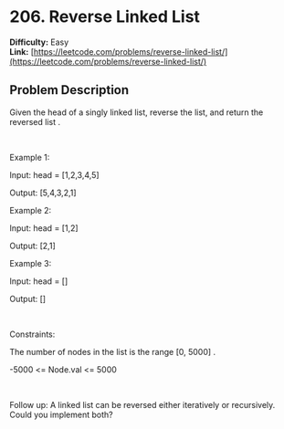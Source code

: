 # 206. Reverse Linked List

**Difficulty:** Easy  
**Link:** [https://leetcode.com/problems/reverse-linked-list/](https://leetcode.com/problems/reverse-linked-list/)

## Problem Description

Given the 
head
 of a singly linked list, reverse the list, and return 
the reversed list
.


 


Example 1:






Input:
 head = [1,2,3,4,5]

Output:
 [5,4,3,2,1]



Example 2:






Input:
 head = [1,2]

Output:
 [2,1]



Example 3:




Input:
 head = []

Output:
 []



 


Constraints:




The number of nodes in the list is the range 
[0, 5000]
.


-5000 <= Node.val <= 5000




 


Follow up:
 A linked list can be reversed either iteratively or recursively. Could you implement both?


